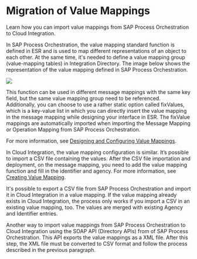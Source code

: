 <!-- loiof2621edc148c4ecd9616144783801993 -->

# Migration of Value Mappings

Learn how you can import value mappings from SAP Process Orchestration to Cloud Integration.

In SAP Process Orchestration, the value mapping standard function is defined in ESR and is used to map different representations of an object to each other. At the same time, it's needed to define a value mapping group \(value-mapping tables\) in Integration Directory. The image below shows the representation of the value mapping defined in SAP Process Orchestration.

![](images/Value_mapping_ESR_ID_a7af7b2.png)

This function can be used in different message mappings with the same key field, but the same value mapping group need to be referenced. Additionally, you can choose to use a rather static option called fixValues, which is a key-value list in which you can directly insert the value mapping in the message mapping while designing your interface in ESR. The fixValue mappings are automatically imported when importing the Message Mapping or Operation Mapping from SAP Process Orchestration.

For more information, see [Designing and Configuring Value Mappings](https://help.sap.com/viewer/bbd7c67c5eb14835843976b790024ec6/LATEST/en-US/d0acc9add2064ad59393669e13696961.html).

In Cloud Integration, the value mapping configuration is similar. It’s possible to import a CSV file containing the values. After the CSV file importation and deployment, on the message mapping, you need to add the value mapping function and fill in the identifier and agency. For more information, see [Creating Value Mapping](https://help.sap.com/viewer/368c481cd6954bdfa5d0435479fd4eaf/Cloud/en-US/25eff9b4884d4f6e859e6ebf898dcb71.html).

It's possible to export a CSV file from SAP Process Orchestration and import it in Cloud Integration in a value mapping. If the value mapping already exists in Cloud Integration, the process only works if you import a CSV in an existing value mapping, too. The values are merged with existing Agency and Identifier entries.

Another way to import value mappings from SAP Process Orchestration to Cloud Integration using the SOAP API \(Directory APIs\) from of SAP Process Orchestration. This API exports the value mappings as a XML file. After this step, the XML file must be converted to CSV format and follow the process described in the previous paragraph.

